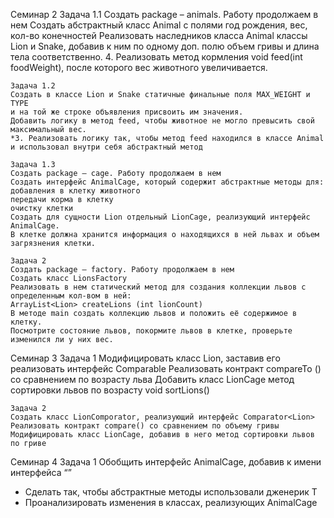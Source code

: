 Семинар 2
    Задача 1.1
    Создать package – animals. Работу продолжаем в нем
    Создать абстрактный класс Animal с полями год рождения, вес, кол-во конечностей
    Реализовать наследников класса Animal классы Lion и Snake,
    добавив к ним по одному доп. полю объем гривы и длина тела соответственно.
    4. Реализовать метод кормления void feed(int foodWeight), после которого вес животного увеличивается.

    Задача 1.2
    Создать в классе Lion и Snake статичные финальные поля MAX_WEIGHT и TYPE
    и на той же строке объявления присвоить им значения.
    Добавить логику в метод feed, чтобы животное не могло превысить свой максимальный вес.
    *3. Реализовать логику так, чтобы метод feed находился в классе Animal
    и использовал внутри себя абстрактный метод

    Задача 1.3
    Создать package – cage. Работу продолжаем в нем
    Создать интерфейс AnimalCage, который содержит абстрактные методы для:
    добавления в клетку животного
    передачи корма в клетку
    очистку клетки
    Создать для сущности Lion отдельный LionCage, реализующий интерфейс AnimalCage. 
    В клетке должна хранится информация о находящихся в ней львах и объем загрязнения клетки.

    Задача 2
    Создать package – factory. Работу продолжаем в нем
    Создать класс LionsFactory
    Реализовать в нем статический метод для создания коллекции львов с определенным кол-вом в ней:
    ArrayList<Lion> createLions (int lionCount)
    В методе main создать коллекцию львов и положить её содержимое в клетку. 
    Посмотрите состояние львов, покормите львов в клетке, проверьте изменился ли у них вес.

Семинар 3
    Задача 1
    Модифицировать класс Lion, заставив его реализовать интерфейс Comparable<Lion>
    Реализовать контракт compareTo () со сравнением по возрасту льва
    Добавить класс LionCage метод сортировки львов по возрасту
    void sortLions()

    Задача 2
    Создать класс LionComporator, реализующий интерфейс Comparator<Lion>
    Реализовать контракт compare() со сравнением по объему гривы
    Модифицировать класс LionCage, добавив в него метод сортировки львов по гриве

Семинар 4 
Задача 1
Обобщить интерфейс AnimalCage, добавив к имени интерфейса “<T>”
- Сделать так, чтобы абстрактные методы использовали дженерик T
- Проанализировать изменения в классах, реализующих AnimalCage



